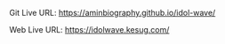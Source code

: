 Git Live URL: https://aminbiography.github.io/idol-wave/


Web Live URL: https://idolwave.kesug.com/

